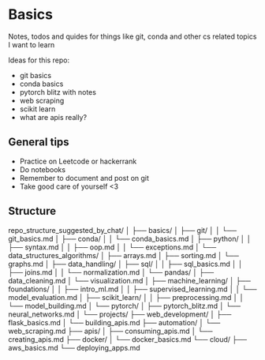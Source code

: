 # Basics
Notes, todos and quides for things like git, conda and other cs related topics I want to learn

Ideas for this repo:
- git basics
- conda basics
- pytorch blitz with notes
- web scraping
- scikit learn
- what are apis really?

## General tips
- Practice on Leetcode or hackerrank
- Do notebooks
- Remember to document and post on git
- Take good care of yourself <3

## Structure
repo_structure_suggested_by_chat/
│
├── basics/
│   ├── git/
│   │   └── git_basics.md
│   ├── conda/
│   │   └── conda_basics.md
│   ├── python/
│   │   ├── syntax.md
│   │   ├── oop.md
│   │   └── exceptions.md
│   └── data_structures_algorithms/
│       ├── arrays.md
│       ├── sorting.md
│       └── graphs.md
│
├── data_handling/
│   ├── sql/
│   │   ├── sql_basics.md
│   │   ├── joins.md
│   │   └── normalization.md
│   └── pandas/
│       ├── data_cleaning.md
│       └── visualization.md
│
├── machine_learning/
│   ├── foundations/
│   │   ├── intro_ml.md
│   │   ├── supervised_learning.md
│   │   └── model_evaluation.md
│   ├── scikit_learn/
│   │   ├── preprocessing.md
│   │   └── model_building.md
│   └── pytorch/
│       ├── pytorch_blitz.md
│       └── neural_networks.md
│
└── projects/
    ├── web_development/
    │   ├── flask_basics.md
    │   └── building_apis.md
    ├── automation/
    │   └── web_scraping.md
    ├── apis/
    │   ├── consuming_apis.md
    │   └── creating_apis.md
    ├── docker/
    │   └── docker_basics.md
    └── cloud/
        ├── aws_basics.md
        └── deploying_apps.md
